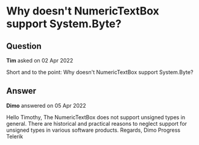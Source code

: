# Why doesn't NumericTextBox support System.Byte?

## Question

**Tim** asked on 02 Apr 2022

Short and to the point: Why doesn't NumericTextBox support System.Byte?

## Answer

**Dimo** answered on 05 Apr 2022

Hello Timothy, The NumericTextBox does not support unsigned types in general. There are historical and practical reasons to neglect support for unsigned types in various software products. Regards, Dimo Progress Telerik
